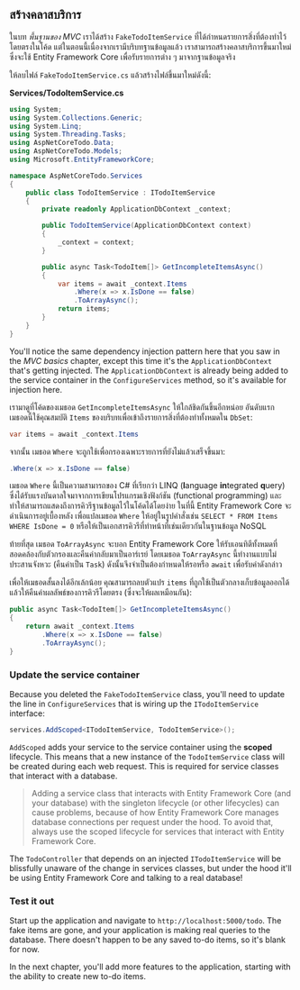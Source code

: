 ## สร้างคลาสบริการ

ในบท *พื้นฐานของ MVC* เราได้สร้าง `FakeTodoItemService` ที่ได้กำหนดรายการสิ่งที่ต้องทำไว้โดยตรงในโค้ด แต่ในตอนนี้เนื่องจากเรามีบริบทฐานข้อมูลแล้ว เราสามารถสร้างคลาสบริการขึ้นมาใหม่ซึ่งจะใช้ Entity Framework Core เพื่อรับรายการต่าง ๆ มาจากฐานข้อมูลจริง

ให้ลบไฟล์ `FakeTodoItemService.cs` แล้วสร้างไฟล์ขึ้นมาใหม่ดังนี้:

**Services/TodoItemService.cs**

```csharp
using System;
using System.Collections.Generic;
using System.Linq;
using System.Threading.Tasks;
using AspNetCoreTodo.Data;
using AspNetCoreTodo.Models;
using Microsoft.EntityFrameworkCore;

namespace AspNetCoreTodo.Services
{
    public class TodoItemService : ITodoItemService
    {
        private readonly ApplicationDbContext _context;

        public TodoItemService(ApplicationDbContext context)
        {
            _context = context;
        }

        public async Task<TodoItem[]> GetIncompleteItemsAsync()
        {
            var items = await _context.Items
                .Where(x => x.IsDone == false)
                .ToArrayAsync();
            return items;
        }
    }
}
```

You'll notice the same dependency injection pattern here that you saw in the *MVC basics* chapter, except this time it's the `ApplicationDbContext` that's getting injected. The `ApplicationDbContext` is already being added to the service container in the `ConfigureServices` method, so it's available for injection here.

เรามาดูที่โค้ดของเมธอด `GetIncompleteItemsAsync` ให้ใกล้ชิดกันขึ้นอีกหน่อย อันดับแรก เมธอดนี้ใช้คุณสมบัติ `Items` ของบริบทเพื่อเข้าถึงรายการสิ่งที่ต้องทำทั้งหมดใน `DbSet`:

```csharp
var items = await _context.Items
```

จากนั้น เมธอด `Where` จะถูกใช้เพื่อกรองเฉพาะรายการที่ยังไม่แล้วเสร็จขึ้นมา:

```csharp
.Where(x => x.IsDone == false)
```

เมธอด `Where` นี้เป็นความสามารถของ C# ที่เรียกว่า LINQ (**l**anguage **in**tegrated **q**uery) ซึ่งได้รับแรงบันดาลใจมาจากการเขียนโปรแกรมเชิงฟังก์ชัน (functional programming) และทำให้สามารถแสดงถึงการคิวรีฐานข้อมูลไว้ในโค้ดได้โดยง่าย ในที่นี้ Entity Framework Core จะดำเนินการอยู่เบื้องหลัง เพื่อแปลเมธอด `Where` ให้อยู่ในรูปคำสั่งเช่น `SELECT * FROM Items WHERE IsDone = 0` หรือให้เป็นเอกสารคิวรีที่ทำหน้าที่เช่นเดียวกันในฐานข้อมูล NoSQL

ท้ายที่สุด เมธอด `ToArrayAsync` จะบอก Entity Framework Core ให้รับเอนทิตีทั้งหมดที่สอดคล้องกับตัวกรองและคืนค่ากลับมาเป็นอาร์เรย์ โดยเมธอด `ToArrayAsync` นี้ทำงานแบบไม่ประสานจังหวะ (คืนค่าเป็น `Task`) ดังนั้นจึงจำเป็นต้องกำหนดให้รอหรือ  `await` เพื่อรับค่าดังกล่าว

เพื่อให้เมธอดสั้นลงได้อีกเล้กน้อย คุณสามารถลบตัวแปร `items` ที่ถูกใช้เป็นตัวกลางเก็บข้อมูลออกได้ แล้วให้คืนค่าผลลัพธ์ของการคิวรีโดยตรง (ซึ่งจะให้ผลเหมือนกัน):

```csharp
public async Task<TodoItem[]> GetIncompleteItemsAsync()
{
    return await _context.Items
        .Where(x => x.IsDone == false)
        .ToArrayAsync();
}
```

### Update the service container

Because you deleted the `FakeTodoItemService` class, you'll need to update the line in `ConfigureServices` that is wiring up the `ITodoItemService` interface:

```csharp
services.AddScoped<ITodoItemService, TodoItemService>();
```

`AddScoped` adds your service to the service container using the **scoped** lifecycle. This means that a new instance of the `TodoItemService` class will be created during each web request. This is required for service classes that interact with a database.

> Adding a service class that interacts with Entity Framework Core (and your database) with the singleton lifecycle (or other lifecycles) can cause problems, because of how Entity Framework Core manages database connections per request under the hood. To avoid that, always use the scoped lifecycle for services that interact with Entity Framework Core.

The `TodoController` that depends on an injected `ITodoItemService` will be blissfully unaware of the change in services classes, but under the hood it'll be using Entity Framework Core and talking to a real database!

### Test it out

Start up the application and navigate to `http://localhost:5000/todo`. The fake items are gone, and your application is making real queries to the database. There doesn't happen to be any saved to-do items, so it's blank for now.

In the next chapter, you'll add more features to the application, starting with the ability to create new to-do items.
